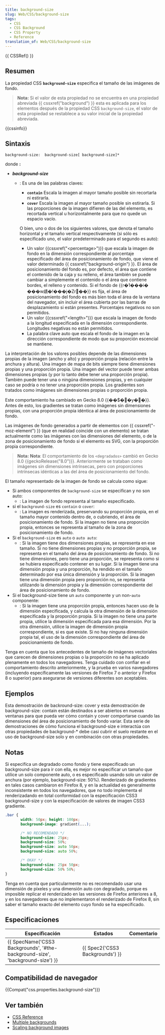 ```yaml
---
title: background-size
slug: Web/CSS/background-size
tags:
  - CSS
  - CSS Background
  - CSS Property
  - Reference
translation_of: Web/CSS/background-size
---
```

{{ CSSRef() }}

## Resumen

La propiedad CSS **`background-size`** especifica el tamaño de las imágenes de fondo.

> **Nota:** Si el valor de esta propiedad no se encuentra en una propiedad abreviada {{ cssxref("background") }} esta es aplicada para los elementos después de la propiedad CSS `background-size`, el valor de esta propiedad se restablece a su valor inicial de la propiedad abreviada.

{{cssinfo}}

## Sintaxis

```
background-size:  background-size[ background-size]*
```

donde **:**

- _**background-size**_

  - : Es una de las palabras claves:

    - **`contain`**
      Escala la imagen al mayor tamaño posible sin recortarla ni estirarla.
    - **`cover`**
      Escala la imagen al mayor tamaño posible sin estirarla. Si las proporciones de la imagen difieren de las del elemento, es recortada vertical u horizontalmente para que no quede un espacio vacío.

    O bien, uno o dos de los siguientes valores, que denota el tamaño horizontal y el tamaño vertical respectivamente (si sólo es especificado uno, el valor predeterminado para el segundo es auto):

    - Un valor {{cssxref("&lt;percentage&gt;")}} que escala la imagen de fondo en la dimensión correspondiente al porcentaje especificado del área de posicionamiento de fondo, que viene el valor determinado {{ cssxref("background-origin") }}. El área de posicionamiento del fondo es, por defecto, el área que contiene el contenido de la caja y su relleno, el área también se puede cambiar a simplemente el contenido o el área que contiene bordes, el relleno y contenido. Si el fondo de {{r�1���i� ���w歵�!���j�Zr��}} es fija, el área de posicionamiento del fondo es más bien toda el área de la ventana del navegador, sin incluir el área cubierta por las barras de desplazamiento si están presentes. Porcentajes negativos no son permitidos.
    - Un valor {{cssxref("&lt;length&gt;")}} que escala la imagen de fondo a la longitud especificada en la dimensión correspondiente. Longitudes negativas no están permitidos.
    - La palabra clave auto que escala el fondo de la imagen en la dirección correspondiente de modo que su proporción escencial se mantiene.

La interpretación de los valores posibles depende de las dimensiones propias de la imagen (ancho y alto) y proporción propia (relación entre la anchura y altura). Una imagen de mapa de bits siempre tiene dimensiones propias y una proporción propia. Una imagen del vector puede tener ambas dimensiones propias (y por lo tanto debe tener una proporción propia). También puede tener una o ningúna dimensiones propias, y en cualquier caso se podría o no tener una proporción propia. Los gradientes son tratados como imágenes sin dimensiones propias o proporción propia.

Este comportamiento ha cambiado en Gecko 8.0 {{��$��y��}}. Antes de esto, los gradientes se tratan como imágenes sin dimensiones propias, con una proporción propia idéntica al área de posicionamiento de fondo.

Las imágenes de fondo generados a partir de elementos con {{ cssxref("-moz-element") }} (que en realidad coincide con un elemento) se tratan actualmente como las imágenes con las dimensiones del elemento, o de la zona de posicionamiento de fondo si el elemento es SVG, con la proporción propia correspondiente.

> **Nota:** **Nota**: El comportamiento de los `<degradados>` cambió en Gecko 8.0 {{geckoRelease("8.0")}}. Anteriormente se trataban como imágenes sin dimensiones intrínsecas, pero con proporciones intrínsecas idénticas a las del área de posicionamiento del fondo.

El tamaño representado de la imagen de fondo se calcula como sigue:

- Si ambos componentes de `background-size` se especifican y no son auto:
  - : La imagen de fondo representa al tamaño especificado.
- si el `background-size` es `contain` o `cover`:
  - : La imagen es renderizada, preservando su proporción propia, en el tamaño mayor contenido dentro de, o cubriendo, el área de posicionamiento de fondo. Si la imagen no tiene una proporción propia, entonces se representa al tamaño de la zona de posicionamiento de fondo.
- Si el `background-size` es `auto` o `auto auto`:
  - : Si la imagen tiene dos dimensiones propias, se representa en ese tamaño. Si no tiene dimensiones propias y no proporción propia, se representa en el tamaño del área de posicionamiento de fondo. Si no tiene dimensiones, pero tiene una proporción, se representa como si se hubiera especificado contener en su lugar. Si la imagen tiene una dimensión propia y una proporción, ha rendido en el tamaño determinado por esa única dimensión y la proporción. Si la imagen tiene una dimensión propia pero proporción no, se representa utilizando la dimensión propia y la dimensión correspondiente del área de posicionamiento de fondo.
- Si el background-size tiene un `auto` componente y un non-`auto` componente:
  - : Si la imagen tiene una proporción propia, entonces hacen uso de la dimensión especificada, y calcula la otra dimensión de la dimensión especificada y la proporción propia. Si la imagen no tiene una parte propia, utilice la dimensión especificada para esa dimensión. Por la otra dimensión, utilice la imagen de dimensión propia correspondiente, si es que existe. Si no hay ninguna dimensión propia tal, el uso de la dimensión correspondiente del área de posicionamiento de fondo.

Tenga en cuenta que los antecedentes de tamaño de imágenes vectoriales que carecen de dimensiones propias o la proporción no se ha aplicado plenamente en todos los navegadores. Tenga cuidado con confiar en el comportamiento descrito anteriormente, y la prueba en varios navegadores (incluyendo específicamente las versiones de Firefox 7 o anterior y Firefox 8 o superior) para asegurarse de versiones diferentes son aceptables.

## Ejemplos

Esta demostración de backround-size: cover y esta demostración de background-size: contain están destinados a ser abiertos en nuevas ventanas para que pueda ver cómo contain y cover comportarse cuando las dimensiones del área de posicionamiento de fondo variar. Esta serie de demostraciones de cómo funciona el background-size e interactúa con otras propiedades de background-\* debe casi cubrir el suelo restante en el uso de background-size solo y en combinación con otras propiedades.

## Notas

Si especifíca un degradado como fondo y tiene especificado un background-size para ir con ella, es mejor no especificar un tamaño que utilice un solo componente auto, o es especificado usando solo un valor de anchura (por ejemplo, background-size: 50%). Renderizado de gradientes en tales casos cambiaron en Firefox 8, y en la actualidad es generalmente inconsistente en todos los navegadores, que no todo implementa el renderizadando en total conformidad con la especificación CSS3 background-size y con la especificación de valores de imagen CSS3 gradiente.

```css
.bar {
       width: 50px; height: 100px;
       background-image: gradient(...);

       /* NO RECOMENDADO */
       background-size: 25px;
       background-size: 50%;
       background-size: auto 50px;
       background-size: auto 50%;

       /* OKAY */
       background-size: 25px 50px;
       background-size: 50% 50%;
}
```

Tenga en cuenta que particularmente no es recomendado usar una dimensión de píxeles y una dimensión auto con degradado, porque es imposible replicar el renderizado en las versiones de Firefox anteriores a 8, y en los navegadores que no implementaron el renderizado de Firefox 8, sin saber el tamaño exacto del elemento cuyo fondo se ha especificado.

## Especificaciones

| Especificación                                                                                           | Estados                                  | Comentario |
| -------------------------------------------------------------------------------------------------------- | ---------------------------------------- | ---------- |
| {{ SpecName('CSS3 Backgrounds', '#the-background-size', 'background-size') }} | {{ Spec2('CSS3 Backgrounds') }} |            |

## Compatibilidad de navegador

{{Compat("css.properties.background-size")}}

## Ver también

- [CSS Reference](/es/docs/CSS/CSS_Reference)
- [Multiple backgrounds](/es/docs/CSS/Multiple_backgrounds)
- [Scaling background images](/es/docs/CSS/Scaling_background_images)
